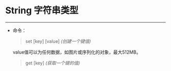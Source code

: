 # String 字符串类型
***
- 命令：

    > set [key] [value]  *(创建一个键值)*

    value值可以为任何数据，如图片或序列化的对象，最大512MB。
    > get [key]  *(获取一个键的值)*